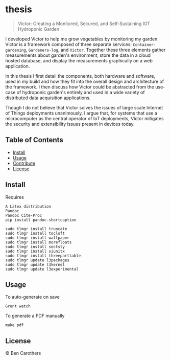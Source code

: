 # thesis

> Victor: Creating a Monitored, Secured, and Self-Sustaining IOT Hydroponic Garden

I developed Victor to help me grow vegetables by monitoring my garden. Victor is a framework composed of three separate services: `Container-gardening`, `Gardeners-log`, and `Victor`. Together these three elements gather measurements about garden's environment, store the data in a cloud hosted database, and display the measurements graphically on a web application.

In this thesis I first detail the components, both hardware and software, used in my build and how they fit into the overall design and architecture of the framework. I then discuss how Victor could be abstracted from the use-case of hydroponic garden's entirely and used in a wide variety of distributed data acquisition applications.

Though I do not believe that Victor solves the issues of large scale Internet of Things deployments unanimously, I argue that, for systems that use a microcomputer as the central operator of IoT deployments, Victor mitigates the security and extensibility issues present in devices today.

## Table of Contents

- [Install](#install)
- [Usage](#usage)
- [Contribute](#contribute)
- [License](#license)

## Install

Requires
```
A Latex distribution
Pandoc
Pandoc Cite-Proc
pip install pandoc-shortcaption
```

```
sudo tlmgr install truncate
sudo tlmgr install tocloft
sudo tlmgr install wallpaper
sudo tlmgr install morefloats
sudo tlmgr install sectsty
sudo tlmgr install siunitx
sudo tlmgr install threeparttable
sudo tlmgr update l3packages
sudo tlmgr update l3kernel
sudo tlmgr update l3experimental
```

## Usage

To auto-generate on save

```
Grunt watch
```

To generate a PDF manually

```
make pdf
```

## License

 © Ben Carothers
